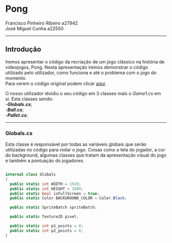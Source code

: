 # Pong

Francisco Pinheiro Ribeiro a27942  
José Miguel Cunha a22550

---

## Introdução

  Iremos apresentar o código da recriação de um jogo clássico na história de videojogos, Pong. Nesta apresentação iremos demonstrar o código utilizado pelo utilizador, como funciona e até o problema com o jogo do momento.  
  Para verem o código original podem clicar [aqui](https://github.com/papnotag/MonogamePong.git).  

  O nosso utilizador dividiu o seu código em 3 classes mais o *Game1.cs* em si. Esta classes sendo:  
  -***Globals.cs***;  
  -***Ball.cs***;  
  -***Pallet.cs***;

---

### Globals.cs

  Esta classe é responsável por todas as variáveis globais que serão utilizadas no código para rodar o jogo. Coisas como a tela do jogador, a cor do background, algumas classes que tratam da apresentação visual do jogo e também a pontuação do jogadores.

```C#  

internal class Globals  
{  
  public static int WIDTH = 1920;  
  public static int HEIGHT = 1080;  
  public static bool isFullScreen = true;  
  public static Color BACKGROUND_COLOR = Color.Black;  

  public static SpriteBatch spriteBatch;  

  public static Texture2D pixel;  

  public static int p1_points = 0;  
  public static int p2_points = 0;  
}  




